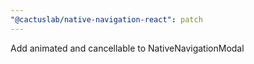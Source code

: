 ```yaml
---
"@cactuslab/native-navigation-react": patch
---
```


Add animated and cancellable to NativeNavigationModal
